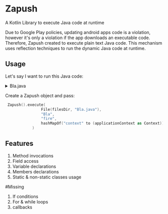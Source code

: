 
# Zapush
A Kotlin Library to execute Java code at runtime

Due to Google Play policies, updating android apps code is a violation, however it's only a violation if the app downloads an executable code.
Therefore, Zapush created to execute plain text Java code. This mechanism uses reflection techniques to run the dynamic Java code at runtime.

## Usage
Let's say I want to run this Java code:

<details><summary>Bla.java</summary>
<p>

```java
package com.example.zapush;  
  
import android.content.Context;  
import android.widget.Toast;  
  
import java.io.File;  
import java.io.FileWriter;  
import java.io.IOException;  
import java.util.Scanner;  
  
public class Bla {  
    String mText = "getting coins prices";  
  
 public void fire(Context context) throws IOException {  
        String text = new String(mText);  
  
  File fileCheck = new File(context.getFilesDir(),"test file");  
  fileCheck.createNewFile();  
  FileWriter fileWriter = new FileWriter(fileCheck);  
  fileWriter.write("from file");  
  
  Scanner myReader = new Scanner(fileCheck);  
  
  Toast.makeText(context, myReader.nextLine(), Toast.LENGTH_LONG).show();  
  }  
}
```
 </p>
</details>

 Create a Zapush object and pass:
```kotlin
 Zapush().execute(
                File(filesDir, "Bla.java"),                               /* a file contains the java code */
                "Bla",                                                    /* the class name */
                "fire",                                                   /* the method name to run */
                hashMapOf("context" to (applicationContext as Context))   /* set of global parameters that can be used in the executed code */
            )
```


## Features

1. Method invocations
2. Field access
3. Variable declarations
4. Members declarations
5. Static & non-static classes usage

#Missing

1. If conditions
2. For & while loops
3. callbacks





